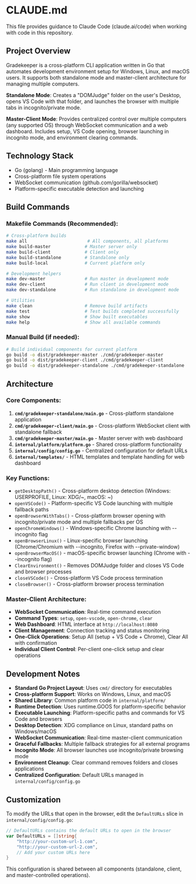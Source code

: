 # CLAUDE.md

This file provides guidance to Claude Code (claude.ai/code) when working with code in this repository.

## Project Overview

Gradekeeper is a cross-platform CLI application written in Go that automates development environment setup for Windows, Linux, and macOS users. It supports both standalone mode and master-client architecture for managing multiple computers.

**Standalone Mode**: Creates a "DOMJudge" folder on the user's Desktop, opens VS Code with that folder, and launches the browser with multiple tabs in incognito/private mode.

**Master-Client Mode**: Provides centralized control over multiple computers (any supported OS) through WebSocket communication and a web dashboard. Includes setup, VS Code opening, browser launching in incognito mode, and environment clearing commands.

## Technology Stack

- Go (golang) - Main programming language
- Cross-platform file system operations
- WebSocket communication (github.com/gorilla/websocket)
- Platform-specific executable detection and launching

## Build Commands

### Makefile Commands (Recommended):
```bash
# Cross-platform builds
make all                       # All components, all platforms  
make build-master             # Master server only
make build-client             # Client only
make build-standalone         # Standalone only
make build-local              # Current platform only

# Development helpers
make dev-master               # Run master in development mode
make dev-client               # Run client in development mode  
make dev-standalone           # Run standalone in development mode

# Utilities
make clean                    # Remove build artifacts
make test                     # Test builds completed successfully
make show                     # Show built executables
make help                     # Show all available commands
```

### Manual Build (if needed):
```bash
# Build individual components for current platform
go build -o dist/gradekeeper-master ./cmd/gradekeeper-master
go build -o dist/gradekeeper-client ./cmd/gradekeeper-client
go build -o dist/gradekeeper-standalone ./cmd/gradekeeper-standalone
```

## Architecture

### Core Components:
1. **`cmd/gradekeeper-standalone/main.go`** - Cross-platform standalone application  
2. **`cmd/gradekeeper-client/main.go`** - Cross-platform WebSocket client with standalone fallback
3. **`cmd/gradekeeper-master/main.go`** - Master server with web dashboard
4. **`internal/platform/platform.go`** - Shared cross-platform functionality
5. **`internal/config/config.go`** - Centralized configuration for default URLs
6. **`internal/templates/`** - HTML templates and template handling for web dashboard

### Key Functions:
- `getDesktopPath()` - Cross-platform desktop detection (Windows: USERPROFILE, Linux: XDG/~, macOS: ~)
- `openVSCode()` - Platform-specific VS Code launching with multiple fallback paths
- `openBrowserWithTabs()` - Cross-platform browser opening with incognito/private mode and multiple fallbacks per OS
- `openChromeWindows()` - Windows-specific Chrome launching with --incognito flag
- `openBrowserLinux()` - Linux-specific browser launching (Chrome/Chromium with --incognito, Firefox with --private-window)
- `openBrowserMacOS()` - macOS-specific browser launching (Chrome with --incognito flag)
- `ClearEnvironment()` - Removes DOMJudge folder and closes VS Code and browser processes
- `closeVSCode()` - Cross-platform VS Code process termination
- `closeBrowser()` - Cross-platform browser process termination

### Master-Client Architecture:
- **WebSocket Communication**: Real-time command execution
- **Command Types**: `setup`, `open-vscode`, `open-chrome`, `clear`
- **Web Dashboard**: HTML interface at `http://localhost:8080`
- **Client Management**: Connection tracking and status monitoring
- **One-Click Operations**: Setup All (setup + VS Code + Chrome), Clear All with confirmation
- **Individual Client Control**: Per-client one-click setup and clear operations

## Development Notes

- **Standard Go Project Layout**: Uses `cmd/` directory for executables
- **Cross-platform Support**: Works on Windows, Linux, and macOS
- **Shared Library**: Common platform code in `internal/platform/`
- **Runtime Detection**: Uses runtime.GOOS for platform-specific behavior  
- **Executable Launching**: Platform-specific paths and commands for VS Code and browsers
- **Desktop Detection**: XDG compliance on Linux, standard paths on Windows/macOS
- **WebSocket Communication**: Real-time master-client communication
- **Graceful Fallbacks**: Multiple fallback strategies for all external programs
- **Incognito Mode**: All browser launches use incognito/private browsing mode
- **Environment Cleanup**: Clear command removes folders and closes applications
- **Centralized Configuration**: Default URLs managed in `internal/config/config.go`

## Customization

To modify the URLs that open in the browser, edit the `DefaultURLs` slice in `internal/config/config.go`:

```go
// DefaultURLs contains the default URLs to open in the browser
var DefaultURLs = []string{
    "http://your-custom-url-1.com",
    "http://your-custom-url-2.com",
    // Add your custom URLs here
}
```

This configuration is shared between all components (standalone, client, and master-controlled operations).